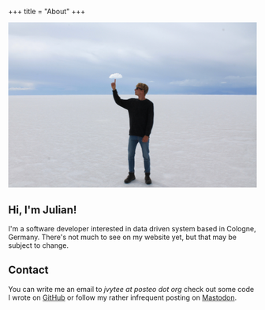 +++
title = "About"
+++

![](cloud.jpg)

## Hi, I'm Julian!
I'm a software developer interested in data driven system based in Cologne, Germany.
There's not much to see on my website yet, but that may be subject to change.

## Contact
You can write me an email to _jvytee at posteo dot org_ check out some code I wrote on [GitHub](https://github.com/jvytee") or follow my rather infrequent posting on [Mastodon](https://chaos.social/@jaytee).
